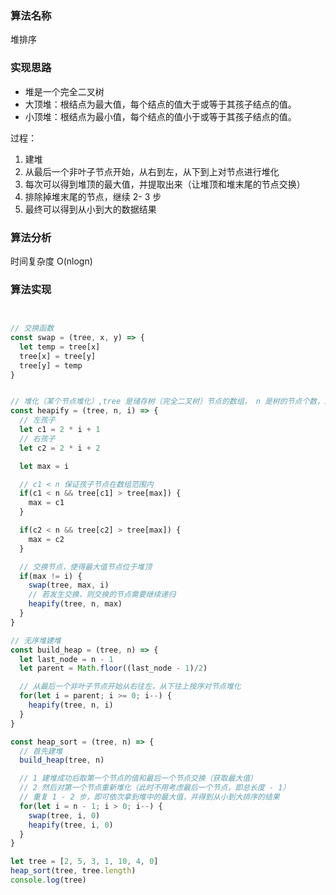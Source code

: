 ### 算法名称

堆排序

### 实现思路

+ 堆是一个完全二叉树
+ 大顶堆：根结点为最大值，每个结点的值大于或等于其孩子结点的值。
+ 小顶堆：根结点为最小值，每个结点的值小于或等于其孩子结点的值。

过程：
1. 建堆
2. 从最后一个非叶子节点开始，从右到左，从下到上对节点进行堆化
3. 每次可以得到堆顶的最大值，并提取出来（让堆顶和堆末尾的节点交换）
4. 排除掉堆末尾的节点，继续 2- 3 步
5. 最终可以得到从小到大的数据结果

### 算法分析

时间复杂度 O(nlogn)

### 算法实现

```javascript


// 交换函数
const swap = (tree, x, y) => {
  let temp = tree[x]
  tree[x] = tree[y]
  tree[y] = temp
}


// 堆化（某个节点堆化）,tree 是储存树（完全二叉树）节点的数组， n 是树的节点个数，i 是当前节点
const heapify = (tree, n, i) => {
  // 左孩子
  let c1 = 2 * i + 1
  // 右孩子
  let c2 = 2 * i + 2

  let max = i

  // c1 < n 保证孩子节点在数组范围内
  if(c1 < n && tree[c1] > tree[max]) {
    max = c1
  }

  if(c2 < n && tree[c2] > tree[max]) {
    max = c2
  }

  // 交换节点，使得最大值节点位于堆顶
  if(max != i) {
    swap(tree, max, i)
    // 若发生交换，则交换的节点需要继续递归
    heapify(tree, n, max) 
  }
}

// 无序堆建堆
const build_heap = (tree, n) => {
  let last_node = n - 1
  let parent = Math.floor((last_node - 1)/2)

  // 从最后一个非叶子节点开始从右往左，从下往上按序对节点堆化
  for(let i = parent; i >= 0; i--) {
    heapify(tree, n, i)
  }
}

const heap_sort = (tree, n) => {
  // 首先建堆
  build_heap(tree, n)

  // 1 建堆成功后取第一个节点的值和最后一个节点交换（获取最大值）
  // 2 然后对第一个节点重新堆化（此时不用考虑最后一个节点，即总长度 - 1）
  // 重复 1 - 2 步，即可依次拿到堆中的最大值，并得到从小到大排序的结果
  for(let i = n - 1; i > 0; i--) {
    swap(tree, i, 0)
    heapify(tree, i, 0)
  }
}

let tree = [2, 5, 3, 1, 10, 4, 0]
heap_sort(tree, tree.length)
console.log(tree)
```
